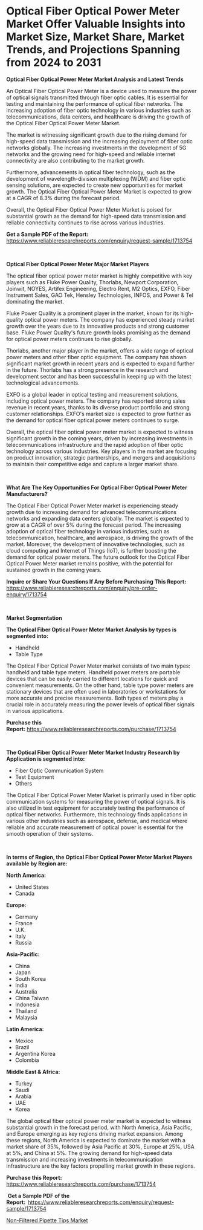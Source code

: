 <p><h1>Optical Fiber Optical Power Meter Market Offer Valuable Insights into Market Size, Market Share, Market Trends, and Projections Spanning from 2024 to 2031</h1></p><p><strong>Optical Fiber Optical Power Meter Market Analysis and Latest Trends</strong></p>
<p><p>An Optical Fiber Optical Power Meter is a device used to measure the power of optical signals transmitted through fiber optic cables. It is essential for testing and maintaining the performance of optical fiber networks. The increasing adoption of fiber optic technology in various industries such as telecommunications, data centers, and healthcare is driving the growth of the Optical Fiber Optical Power Meter Market.</p><p>The market is witnessing significant growth due to the rising demand for high-speed data transmission and the increasing deployment of fiber optic networks globally. The increasing investments in the development of 5G networks and the growing need for high-speed and reliable internet connectivity are also contributing to the market growth.</p><p>Furthermore, advancements in optical fiber technology, such as the development of wavelength-division multiplexing (WDM) and fiber optic sensing solutions, are expected to create new opportunities for market growth. The Optical Fiber Optical Power Meter Market is expected to grow at a CAGR of 8.3% during the forecast period.</p><p>Overall, the Optical Fiber Optical Power Meter Market is poised for substantial growth as the demand for high-speed data transmission and reliable connectivity continues to rise across various industries.</p></p>
<p><strong>Get a Sample PDF of the Report:&nbsp;</strong> <a href="https://www.reliableresearchreports.com/enquiry/request-sample/1713754">https://www.reliableresearchreports.com/enquiry/request-sample/1713754</a></p>
<p>&nbsp;</p>
<p><strong>Optical Fiber Optical Power Meter Major Market Players</strong></p>
<p><p>The optical fiber optical power meter market is highly competitive with key players such as Fluke Power Quality, Thorlabs, Newport Corporation, Joinwit, NOYES, Artifex Engineering, Electro Rent, M2 Optics, EXFO, Fiber Instrument Sales, GAO Tek, Hensley Technologies, INFOS, and Power & Tel dominating the market.</p><p>Fluke Power Quality is a prominent player in the market, known for its high-quality optical power meters. The company has experienced steady market growth over the years due to its innovative products and strong customer base. Fluke Power Quality's future growth looks promising as the demand for optical power meters continues to rise globally.</p><p>Thorlabs, another major player in the market, offers a wide range of optical power meters and other fiber optic equipment. The company has shown significant market growth in recent years and is expected to expand further in the future. Thorlabs has a strong presence in the research and development sector and has been successful in keeping up with the latest technological advancements.</p><p>EXFO is a global leader in optical testing and measurement solutions, including optical power meters. The company has reported strong sales revenue in recent years, thanks to its diverse product portfolio and strong customer relationships. EXFO's market size is expected to grow further as the demand for optical fiber optical power meters continues to surge.</p><p>Overall, the optical fiber optical power meter market is expected to witness significant growth in the coming years, driven by increasing investments in telecommunications infrastructure and the rapid adoption of fiber optic technology across various industries. Key players in the market are focusing on product innovation, strategic partnerships, and mergers and acquisitions to maintain their competitive edge and capture a larger market share.</p></p>
<p>&nbsp;</p>
<p><strong>What Are The Key Opportunities For Optical Fiber Optical Power Meter Manufacturers?</strong></p>
<p><p>The Optical Fiber Optical Power Meter market is experiencing steady growth due to increasing demand for advanced telecommunications networks and expanding data centers globally. The market is expected to grow at a CAGR of over 5% during the forecast period. The increasing adoption of optical fiber technology in various industries, such as telecommunication, healthcare, and aerospace, is driving the growth of the market. Moreover, the development of innovative technologies, such as cloud computing and Internet of Things (IoT), is further boosting the demand for optical power meters. The future outlook for the Optical Fiber Optical Power Meter market remains positive, with the potential for sustained growth in the coming years.</p></p>
<p><strong>Inquire or Share Your Questions If Any Before Purchasing This Report:</strong> <a href="https://www.reliableresearchreports.com/enquiry/pre-order-enquiry/1713754">https://www.reliableresearchreports.com/enquiry/pre-order-enquiry/1713754</a></p>
<p>&nbsp;</p>
<p><strong>Market Segmentation</strong></p>
<p><strong>The Optical Fiber Optical Power Meter Market Analysis by types is segmented into:</strong></p>
<p><ul><li>Handheld</li><li>Table Type</li></ul></p>
<p><p>The Optical Fiber Optical Power Meter market consists of two main types: handheld and table type meters. Handheld power meters are portable devices that can be easily carried to different locations for quick and convenient measurements. On the other hand, table type power meters are stationary devices that are often used in laboratories or workstations for more accurate and precise measurements. Both types of meters play a crucial role in accurately measuring the power levels of optical fiber signals in various applications.</p></p>
<p><strong>Purchase this Report:&nbsp;</strong><a href="https://www.reliableresearchreports.com/purchase/1713754">https://www.reliableresearchreports.com/purchase/1713754</a></p>
<p>&nbsp;</p>
<p><strong>The Optical Fiber Optical Power Meter Market Industry Research by Application is segmented into:</strong></p>
<p><ul><li>Fiber Optic Communication System</li><li>Test Equipment</li><li>Others</li></ul></p>
<p><p>The Optical Fiber Optical Power Meter Market is primarily used in fiber optic communication systems for measuring the power of optical signals. It is also utilized in test equipment for accurately testing the performance of optical fiber networks. Furthermore, this technology finds applications in various other industries such as aerospace, defense, and medical where reliable and accurate measurement of optical power is essential for the smooth operation of their systems.</p></p>
<p>&nbsp;</p>
<p><strong>In terms of Region, the Optical Fiber Optical Power Meter Market Players available by Region are:</strong></p>
<p>
    <p> <strong> North America: </strong>
        <ul>
            <li>United States</li>
            <li>Canada</li>
        </ul>
        </p> 
    <p> <strong> Europe: </strong>
        <ul>
            <li>Germany</li>
            <li>France</li>
            <li>U.K.</li>
            <li>Italy</li>
            <li>Russia</li>
        </ul>
        </p> 
    <p> <strong> Asia-Pacific: </strong>
        <ul>
            <li>China</li>
            <li>Japan</li>
            <li>South Korea</li>
            <li>India</li>
            <li>Australia</li>
            <li>China Taiwan</li>
            <li>Indonesia</li>
            <li>Thailand</li>
            <li>Malaysia</li>
        </ul>
        </p> 
    <p> <strong> Latin America: </strong>
        <ul>
            <li>Mexico</li>
            <li>Brazil</li>
            <li>Argentina Korea</li>
            <li>Colombia</li>
        </ul>
        </p> 
    <p> <strong> Middle East & Africa: </strong>
        <ul>
            <li>Turkey</li>
            <li>Saudi</li>
            <li>Arabia</li>
            <li>UAE</li>
            <li>Korea</li>
        </ul>
    </p>
    </p>
<p><p>The global optical fiber optical power meter market is expected to witness substantial growth in the forecast period, with North America, Asia Pacific, and Europe emerging as key regions driving market expansion. Among these regions, North America is expected to dominate the market with a market share of 35%, followed by Asia Pacific at 30%, Europe at 25%, USA at 5%, and China at 5%. The growing demand for high-speed data transmission and increasing investments in telecommunication infrastructure are the key factors propelling market growth in these regions.</p></p>
<p><strong>Purchase this Report: </strong><a href="https://www.reliableresearchreports.com/purchase/1713754">https://www.reliableresearchreports.com/purchase/1713754</a></p>
<p>&nbsp;<strong>Get a Sample PDF of the Report:&nbsp;&nbsp;</strong><a href="https://www.reliableresearchreports.com/enquiry/request-sample/1713754">https://www.reliableresearchreports.com/enquiry/request-sample/1713754</a></p>
<p><strong></strong></p>
<p><p><a href="https://github.com/seekum/Market-Research-Report-List-1/blob/main/non-filtered-pipette-tips-market.md">Non-Filtered Pipette Tips Market</a></p></p>